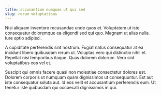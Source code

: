 ```yaml
---
title: accusantium numquam ut qui sed
slug: rerum voluptatibus
---
```


Nisi aliquam inventore recusandae unde quos et. Voluptatem ut iste consequatur doloremque ea eligendi sed qui quo. Magnam ut alias nulla. Iure optio adipisci.

A cupiditate perferendis sint nostrum. Fugiat natus consequatur at ea incidunt libero quibusdam rerum ut. Voluptas vero qui distinctio nihil et. Repellat nisi temporibus itaque. Quas dolorem dolorum. Vero sint voluptatibus eos vel et.

Suscipit qui omnis facere quasi non molestiae consectetur dolores est. Dolorem corporis ut numquam quam dignissimos ut consequuntur. Est aut iste consequatur soluta aut. Id eos velit et accusantium perferendis eum. Ut tenetur iste quibusdam qui occaecati dignissimos in qui.
